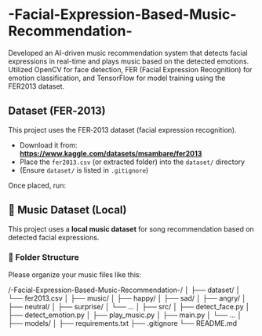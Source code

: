 # -Facial-Expression-Based-Music-Recommendation-
Developed an AI-driven music recommendation system that detects facial expressions in real-time and plays music based on the detected emotions. Utilized OpenCV for face detection, FER (Facial Expression Recognition) for emotion classification, and TensorFlow for model training using the FER2013 dataset. 
## Dataset (FER‑2013)

This project uses the FER‑2013 dataset (facial expression recognition).

- Download it from: **https://www.kaggle.com/datasets/msambare/fer2013**  
- Place the `fer2013.csv` (or extracted folder) into the `dataset/` directory  
- (Ensure `dataset/` is listed in `.gitignore`)

Once placed, run:

## 🎵 Music Dataset (Local)

This project uses a **local music dataset** for song recommendation based on detected facial expressions.

### 📂 Folder Structure

Please organize your music files like this:

/-Facial-Expression-Based-Music-Recommendation-/
│
├── dataset/
│   └── fer2013.csv
│
├── music/
│   ├── happy/
│   ├── sad/
│   ├── angry/
│   ├── neutral/
│   ├── surprise/
│   └── ...
│
├── src/
│   ├── detect_face.py
│   ├── detect_emotion.py
│   ├── play_music.py
│   ├── main.py
│   └── ...
│
├── models/
│
├── requirements.txt
├── .gitignore
└── README.md
